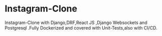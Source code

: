 # Instagram-Clone
Instagram-Clone with Django,DRF,React JS ,Django  Websockets and Postgresql .Fully Dockerized and covered with Unit-Tests,also with CI/CD.
